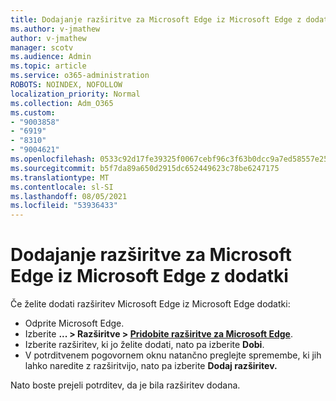 ```yaml
---
title: Dodajanje razširitve za Microsoft Edge iz Microsoft Edge z dodatki
ms.author: v-jmathew
author: v-jmathew
manager: scotv
ms.audience: Admin
ms.topic: article
ms.service: o365-administration
ROBOTS: NOINDEX, NOFOLLOW
localization_priority: Normal
ms.collection: Adm_O365
ms.custom:
- "9003858"
- "6919"
- "8310"
- "9004621"
ms.openlocfilehash: 0533c92d17fe39325f0067cebf96c3f63b0dcc9a7ed58557e2557ef75aad55e6
ms.sourcegitcommit: b5f7da89a650d2915dc652449623c78be6247175
ms.translationtype: MT
ms.contentlocale: sl-SI
ms.lasthandoff: 08/05/2021
ms.locfileid: "53936433"
---
```

# <a name="add-an-extension-to-microsoft-edge-from-the-microsoft-edge-add-ons-store"></a>Dodajanje razširitve za Microsoft Edge iz Microsoft Edge z dodatki

Če želite dodati razširitev Microsoft Edge iz Microsoft Edge dodatki:

- Odprite Microsoft Edge.
- Izberite **... > Razširitve > [Pridobite razširitve za Microsoft Edge](https://go.microsoft.com/fwlink/?linkid=2136408)**.
- Izberite razširitev, ki jo želite dodati, nato pa izberite **Dobi**.
- V potrditvenem pogovornem oknu natančno preglejte spremembe, ki jih lahko naredite z razširitvijo, nato pa izberite **Dodaj razširitev.**

Nato boste prejeli potrditev, da je bila razširitev dodana.
